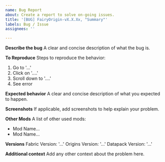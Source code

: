 ```yaml
---
name: Bug Report
about: Create a report to solve on-going issues.
title: '[BUG] FairyOrigin-vX.X.Xx, "Summary"'
labels: Bug / Issue
assignees: ''

---
```


**Describe the bug**
A clear and concise description of what the bug is.

**To Reproduce**
Steps to reproduce the behavior:
1. Go to '...'
2. Click on '....'
3. Scroll down to '....'
4. See error

**Expected behavior**
A clear and concise description of what you expected to happen.

**Screenshots**
If applicable, add screenshots to help explain your problem.

**Other Mods**
A list of other used mods:
- Mod Name...
- Mod Name...

**Versions**
Fabric Version: '...'
Origins Version: '...'
Datapack Version: '...'

**Additional context**
Add any other context about the problem here.

